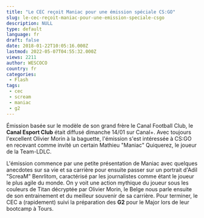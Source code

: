 ```yaml
---
title: "Le CEC reçoit Maniac pour une émission spéciale CS:GO"
slug: le-cec-reçoit-maniac-pour-une-emission-speciale-csgo
description: NULL
type: default
language: fr
draft: false
date: 2018-01-22T10:05:16.000Z
lastmod: 2022-05-07T04:55:32.000Z
views: 2211
author: WESCOCO
country: fr
categories:
 - Flash
tags:
 - cec
 - scream
 - maniac
 - g2
---
```

Émission basée sur le modèle de son grand frère le Canal Football Club, le **Canal Esport Club** était diffusé dimanche 14/01 sur Canal+. Avec toujours l'excellent Olivier Morin à la baguette, l'émission s'est intéressée à CS:GO en recevant comme invité un certain Mathieu "Maniac" Quiquerez⁠, le joueur de la Team-LDLC.

L'émission commence par une petite présentation de Maniac avec quelques anecdotes sur sa vie et sa carrière pour ensuite passer sur un portrait d'Adil "ScreaM" Benrlitom⁠, caractérisé par les journalistes comme étant le joueur le plus agile du monde. On y voit une action mythique du joueur sous les couleurs de Titan décryptée par Olivier Morin, le Belge nous parle ensuite de son entrainement et du meilleur souvenir de sa carrière. Pour terminer, le CEC a (rapidement) suivi la préparation des **G2** pour le Major lors de leur bootcamp à Tours.
